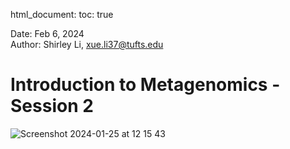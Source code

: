 html_document:
    toc: true
    
Date: Feb 6, 2024   
Author: Shirley Li, xue.li37@tufts.edu     
# Introduction to Metagenomics - Session 2


![Screenshot 2024-01-25 at 12 15 43](https://github.com/shirleyxueli41/Tufts_workshops/assets/88347911/2f08cced-598b-45a0-a363-b421bdc9a4d3)
